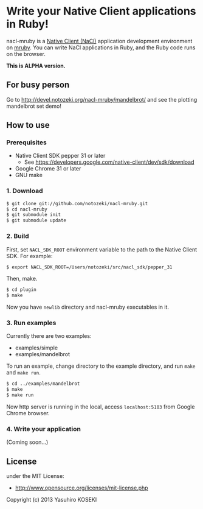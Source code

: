# Write your Native Client applications in Ruby!
nacl-mruby is a [Native Client (NaCl)](https://developers.google.com/native-client/) application development environment on [mruby](https://github.com/mruby/mruby).
You can write NaCl applications in Ruby, and the Ruby code runs on the browser.

__This is ALPHA version.__


## For busy person
Go to http://devel.notozeki.org/nacl-mruby/mandelbrot/ and see the plotting mandelbrot set demo!


## How to use

### Prerequisites
* Native Client SDK pepper 31 or later
  * See https://developers.google.com/native-client/dev/sdk/download
* Google Chrome 31 or later
* GNU make

### 1. Download
```bash
$ git clone git://github.com/notozeki/nacl-mruby.git
$ cd nacl-mruby
$ git submodule init
$ git submodule update
```

### 2. Build
First, set `NACL_SDK_ROOT` environment variable to the path to the Native Client SDK. For example:
```bash
$ export NACL_SDK_ROOT=/Users/notozeki/src/nacl_sdk/pepper_31
```

Then, make.
```bash
$ cd plugin
$ make
```

Now you have `newlib` directory and nacl-mruby executables in it.

### 3. Run examples
Currently there are two examples:
* examples/simple
* examples/mandelbrot

To run an example, change directory to the example directory, and run `make` and `make run`.
```bash
$ cd ../examples/mandelbrot
$ make
$ make run
```

Now http server is running in the local, access `localhost:5103` from Google Chrome browser.

### 4. Write your application
(Coming soon...)


## License
under the MIT License:
* http://www.opensource.org/licenses/mit-license.php

Copyright (c) 2013 Yasuhiro KOSEKI
